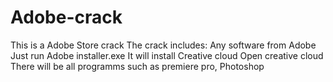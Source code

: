 # Adobe-crack
This is a Adobe Store crack 
The crack includes:
Any software from Adobe
Just run Adobe installer.exe
It will install Creative cloud
Open creative cloud
There will be all programms such as premiere pro, Photoshop
